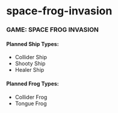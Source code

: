 # space-frog-invasion
### GAME: SPACE FROG INVASION

#### Planned Ship Types:
- Collider Ship
- Shooty Ship
- Healer Ship

#### Planned Frog Types:
- Collider Frog
- Tongue Frog
